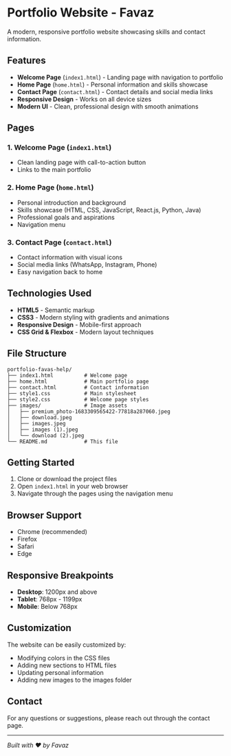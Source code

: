 # Portfolio Website - Favaz

A modern, responsive portfolio website showcasing skills and contact information.

## Features

- **Welcome Page** (`index1.html`) - Landing page with navigation to portfolio
- **Home Page** (`home.html`) - Personal information and skills showcase
- **Contact Page** (`contact.html`) - Contact details and social media links
- **Responsive Design** - Works on all device sizes
- **Modern UI** - Clean, professional design with smooth animations

## Pages

### 1. Welcome Page (`index1.html`)
- Clean landing page with call-to-action button
- Links to the main portfolio

### 2. Home Page (`home.html`)
- Personal introduction and background
- Skills showcase (HTML, CSS, JavaScript, React.js, Python, Java)
- Professional goals and aspirations
- Navigation menu

### 3. Contact Page (`contact.html`)
- Contact information with visual icons
- Social media links (WhatsApp, Instagram, Phone)
- Easy navigation back to home

## Technologies Used

- **HTML5** - Semantic markup
- **CSS3** - Modern styling with gradients and animations
- **Responsive Design** - Mobile-first approach
- **CSS Grid & Flexbox** - Modern layout techniques

## File Structure

```
portfolio-favas-help/
├── index1.html          # Welcome page
├── home.html            # Main portfolio page
├── contact.html         # Contact information
├── style1.css           # Main stylesheet
├── style2.css           # Welcome page styles
├── images/              # Image assets
│   ├── premium_photo-1683309565422-77818a287060.jpeg
│   ├── download.jpeg
│   ├── images.jpeg
│   ├── images (1).jpeg
│   └── download (2).jpeg
└── README.md            # This file
```

## Getting Started

1. Clone or download the project files
2. Open `index1.html` in your web browser
3. Navigate through the pages using the navigation menu

## Browser Support

- Chrome (recommended)
- Firefox
- Safari
- Edge

## Responsive Breakpoints

- **Desktop**: 1200px and above
- **Tablet**: 768px - 1199px
- **Mobile**: Below 768px

## Customization

The website can be easily customized by:
- Modifying colors in the CSS files
- Adding new sections to HTML files
- Updating personal information
- Adding new images to the images folder

## Contact

For any questions or suggestions, please reach out through the contact page.

---

*Built with ❤️ by Favaz*